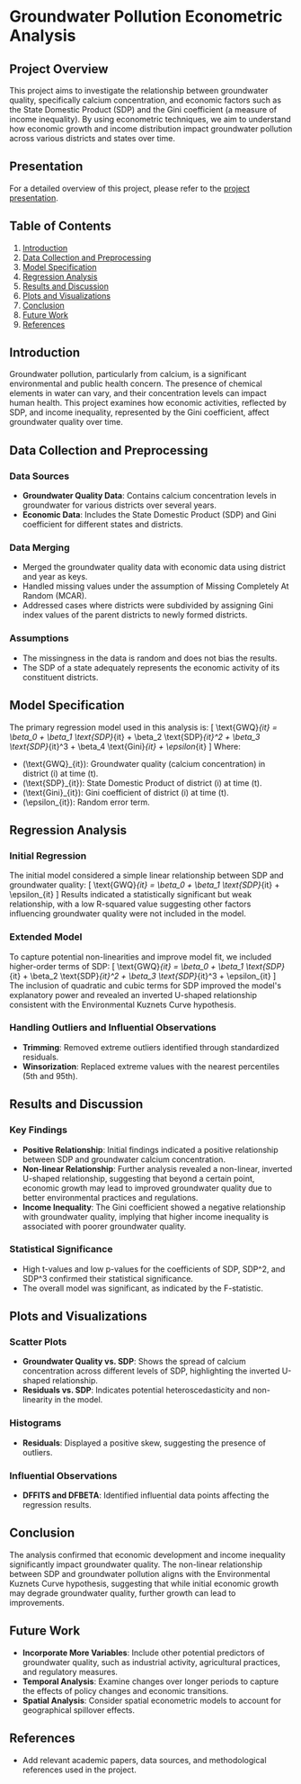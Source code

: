 # Groundwater Pollution Econometric Analysis

## Project Overview
This project aims to investigate the relationship between groundwater quality, specifically calcium concentration, and economic factors such as the State Domestic Product (SDP) and the Gini coefficient (a measure of income inequality). By using econometric techniques, we aim to understand how economic growth and income distribution impact groundwater pollution across various districts and states over time.

## Presentation
For a detailed overview of this project, please refer to the [project presentation](https://docs.google.com/presentation/d/1uhLWvioX_ZIaZJowFVLfwMpoPeLaRmSo/edit?usp=drive_link&ouid=112097443858963891006&rtpof=true&sd=true).

## Table of Contents
1. [Introduction](#introduction)
2. [Data Collection and Preprocessing](#data-collection-and-preprocessing)
3. [Model Specification](#model-specification)
4. [Regression Analysis](#regression-analysis)
5. [Results and Discussion](#results-and-discussion)
6. [Plots and Visualizations](#plots-and-visualizations)
7. [Conclusion](#conclusion)
8. [Future Work](#future-work)
9. [References](#references)

## Introduction
Groundwater pollution, particularly from calcium, is a significant environmental and public health concern. The presence of chemical elements in water can vary, and their concentration levels can impact human health. This project examines how economic activities, reflected by SDP, and income inequality, represented by the Gini coefficient, affect groundwater quality over time.

## Data Collection and Preprocessing
### Data Sources
- **Groundwater Quality Data**: Contains calcium concentration levels in groundwater for various districts over several years.
- **Economic Data**: Includes the State Domestic Product (SDP) and Gini coefficient for different states and districts.

### Data Merging
- Merged the groundwater quality data with economic data using district and year as keys.
- Handled missing values under the assumption of Missing Completely At Random (MCAR).
- Addressed cases where districts were subdivided by assigning Gini index values of the parent districts to newly formed districts.

### Assumptions
- The missingness in the data is random and does not bias the results.
- The SDP of a state adequately represents the economic activity of its constituent districts.

## Model Specification
The primary regression model used in this analysis is:
\[ \text{GWQ}_{it} = \beta_0 + \beta_1 \text{SDP}_{it} + \beta_2 \text{SDP}_{it}^2 + \beta_3 \text{SDP}_{it}^3 + \beta_4 \text{Gini}_{it} + \epsilon_{it} \]
Where:
- \(\text{GWQ}_{it}\): Groundwater quality (calcium concentration) in district \(i\) at time \(t\).
- \(\text{SDP}_{it}\): State Domestic Product of district \(i\) at time \(t\).
- \(\text{Gini}_{it}\): Gini coefficient of district \(i\) at time \(t\).
- \(\epsilon_{it}\): Random error term.

## Regression Analysis
### Initial Regression
The initial model considered a simple linear relationship between SDP and groundwater quality:
\[ \text{GWQ}_{it} = \beta_0 + \beta_1 \text{SDP}_{it} + \epsilon_{it} \]
Results indicated a statistically significant but weak relationship, with a low R-squared value suggesting other factors influencing groundwater quality were not included in the model.

### Extended Model
To capture potential non-linearities and improve model fit, we included higher-order terms of SDP:
\[ \text{GWQ}_{it} = \beta_0 + \beta_1 \text{SDP}_{it} + \beta_2 \text{SDP}_{it}^2 + \beta_3 \text{SDP}_{it}^3 + \epsilon_{it} \]
The inclusion of quadratic and cubic terms for SDP improved the model's explanatory power and revealed an inverted U-shaped relationship consistent with the Environmental Kuznets Curve hypothesis.

### Handling Outliers and Influential Observations
- **Trimming**: Removed extreme outliers identified through standardized residuals.
- **Winsorization**: Replaced extreme values with the nearest percentiles (5th and 95th).

## Results and Discussion
### Key Findings
- **Positive Relationship**: Initial findings indicated a positive relationship between SDP and groundwater calcium concentration.
- **Non-linear Relationship**: Further analysis revealed a non-linear, inverted U-shaped relationship, suggesting that beyond a certain point, economic growth may lead to improved groundwater quality due to better environmental practices and regulations.
- **Income Inequality**: The Gini coefficient showed a negative relationship with groundwater quality, implying that higher income inequality is associated with poorer groundwater quality.

### Statistical Significance
- High t-values and low p-values for the coefficients of SDP, SDP^2, and SDP^3 confirmed their statistical significance.
- The overall model was significant, as indicated by the F-statistic.

## Plots and Visualizations
### Scatter Plots
- **Groundwater Quality vs. SDP**: Shows the spread of calcium concentration across different levels of SDP, highlighting the inverted U-shaped relationship.
- **Residuals vs. SDP**: Indicates potential heteroscedasticity and non-linearity in the model.

### Histograms
- **Residuals**: Displayed a positive skew, suggesting the presence of outliers.

### Influential Observations
- **DFFITS and DFBETA**: Identified influential data points affecting the regression results.

## Conclusion
The analysis confirmed that economic development and income inequality significantly impact groundwater quality. The non-linear relationship between SDP and groundwater pollution aligns with the Environmental Kuznets Curve hypothesis, suggesting that while initial economic growth may degrade groundwater quality, further growth can lead to improvements.

## Future Work
- **Incorporate More Variables**: Include other potential predictors of groundwater quality, such as industrial activity, agricultural practices, and regulatory measures.
- **Temporal Analysis**: Examine changes over longer periods to capture the effects of policy changes and economic transitions.
- **Spatial Analysis**: Consider spatial econometric models to account for geographical spillover effects.

## References
- Add relevant academic papers, data sources, and methodological references used in the project.
